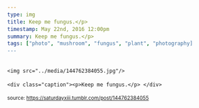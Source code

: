 ```yaml
---
type: img
title: Keep me fungus.</p> 
timestamp: May 22nd, 2016 12:00pm
summary: Keep me fungus.</p> 
tags: ["photo", "mushroom", "fungus", "plant", "photography]
---
```


                
                
                
                                                                                        <img src="../media/144762384055.jpg"/>
                                                                                          <div class="caption"><p>Keep me fungus.</p> </div>
                                    
                
                
                
                
                                
<small>source: https://saturdayxiii.tumblr.com/post/144762384055</small>